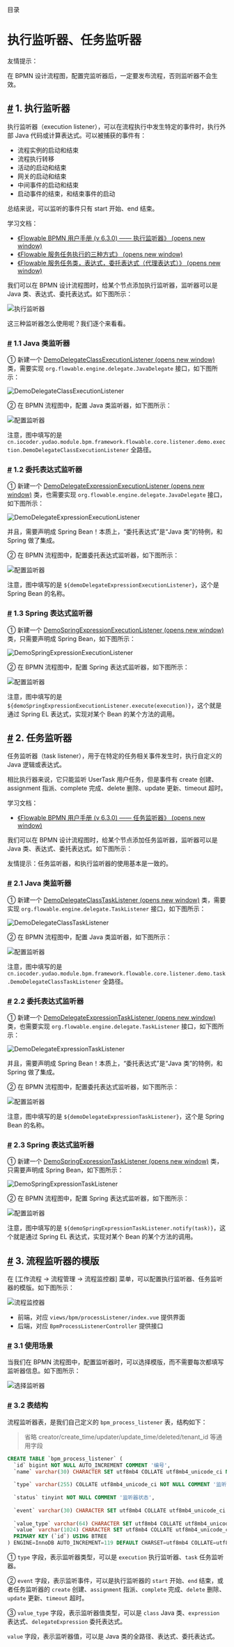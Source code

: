 目录

# 执行监听器、任务监听器

友情提示：

在 BPMN 设计流程图，配置完监听器后，一定要发布流程，否则监听器不会生效。

## [#](#_1-执行监听器) 1. 执行监听器

执行监听器（execution listener），可以在流程执行中发生特定的事件时，执行外部 Java 代码或计算表达式。可以被捕获的事件有：

*   流程实例的启动和结束
*   流程执行转移
*   活动的启动和结束
*   网关的启动和结束
*   中间事件的启动和结束
*   启动事件的结束，和结束事件的启动

总结来说，可以监听的事件只有 start 开始、end 结束。

学习文档：

*   [《Flowable BPMN 用户手册 (v 6.3.0) —— 执行监听器》 (opens new window)](https://tkjohn.github.io/flowable-userguide/#executionListeners)
*   [《Flowable 服务任务执行的三种方式》 (opens new window)](https://developer.aliyun.com/article/1233153)
*   [《Flowable 服务任务类，表达式，委托表达式（代理表达式）》 (opens new window)](https://blog.csdn.net/CCCout/article/details/132454867)

我们可以在 BPMN 设计流程图时，给某个节点添加执行监听器，监听器可以是 Java 类、表达式、委托表达式。如下图所示：

![执行监听器](./static/执行监听器的配置.png)

这三种监听器怎么使用呢？我们逐个来看看。

### [#](#_1-1-java-类监听器) 1.1 Java 类监听器

① 新建一个 [DemoDelegateClassExecutionListener (opens new window)](https://github.com/YunaiV/ruoyi-vue-pro/blob/master/yudao-module-bpm/yudao-module-bpm-biz/src/main/java/cn/iocoder/yudao/module/bpm/framework/flowable/core/listener/demo/exection/DemoDelegateClassExecutionListener.java) 类，需要实现 `org.flowable.engine.delegate.JavaDelegate` 接口，如下图所示：

![DemoDelegateClassExecutionListener](./static/DemoDelegateClassExecutionListener.png)

② 在 BPMN 流程图中，配置 Java 类监听器，如下图所示：

![配置监听器](./static/DemoDelegateClassExecutionListenerConfig.png)

注意，图中填写的是 `cn.iocoder.yudao.module.bpm.framework.flowable.core.listener.demo.exection.DemoDelegateClassExecutionListener` 全路径。

### [#](#_1-2-委托表达式监听器) 1.2 委托表达式监听器

① 新建一个 [DemoDelegateExpressionExecutionListener (opens new window)](https://github.com/YunaiV/ruoyi-vue-pro/blob/master/yudao-module-bpm/yudao-module-bpm-biz/src/main/java/cn/iocoder/yudao/module/bpm/framework/flowable/core/listener/demo/exection/DemoDelegateExpressionExecutionListener.java) 类，也需要实现 `org.flowable.engine.delegate.JavaDelegate` 接口，如下图所示：

![DemoDelegateExpressionExecutionListener](./static/DemoDelegateExpressionExecutionListener.png)

并且，需要声明成 Spring Bean！本质上，“委托表达式”是“Java 类”的特例，和 Spring 做了集成。

② 在 BPMN 流程图中，配置委托表达式监听器，如下图所示：

![配置监听器](./static/DemoDelegateExpressionExecutionListenerConfig.png)

注意，图中填写的是 `${demoDelegateExpressionExecutionListener}`，这个是 Spring Bean 的名称。

### [#](#_1-3-spring-表达式监听器) 1.3 Spring 表达式监听器

① 新建一个 [DemoSpringExpressionExecutionListener (opens new window)](https://github.com/YunaiV/ruoyi-vue-pro/blob/master/yudao-module-bpm/yudao-module-bpm-biz/src/main/java/cn/iocoder/yudao/module/bpm/framework/flowable/core/listener/demo/exection/DemoSpringExpressionExecutionListener.java) 类，只需要声明成 Spring Bean，如下图所示：

![DemoSpringExpressionExecutionListener](./static/DemoSpringExpressionExecutionListener.png)

② 在 BPMN 流程图中，配置 Spring 表达式监听器，如下图所示：

![配置监听器](./static/DemoSpringExpressionExecutionListenerConfig.png)

注意，图中填写的是 `${demoSpringExpressionExecutionListener.execute(execution)}`，这个就是通过 Spring EL 表达式，实现对某个 Bean 的某个方法的调用。

## [#](#_2-任务监听器) 2. 任务监听器

任务监听器（task listener），用于在特定的任务相关事件发生时，执行自定义的 Java 逻辑或表达式。

相比执行器来说，它只能监听 UserTask 用户任务，但是事件有 create 创建、assignment 指派、complete 完成、delete 删除、update 更新、timeout 超时。

学习文档：

*   [《Flowable BPMN 用户手册 (v 6.3.0) —— 任务监听器》 (opens new window)](https://tkjohn.github.io/flowable-userguide/#taskListeners)

我们可以在 BPMN 设计流程图时，给某个节点添加任务监听器，监听器可以是 Java 类、表达式、委托表达式。如下图所示：

友情提示：任务监听器，和执行监听器的使用基本是一致的。

### [#](#_2-1-java-类监听器) 2.1 Java 类监听器

① 新建一个 [DemoDelegateClassTaskListener (opens new window)](https://github.com/YunaiV/ruoyi-vue-pro/blob/master/yudao-module-bpm/yudao-module-bpm-biz/src/main/java/cn/iocoder/yudao/module/bpm/framework/flowable/core/listener/demo/task/DemoDelegateClassTaskListener.java) 类，需要实现 `org.flowable.engine.delegate.TaskListener` 接口，如下图所示：

![DemoDelegateClassTaskListener](./static/DemoDelegateClassTaskListener.png)

② 在 BPMN 流程图中，配置 Java 类监听器，如下图所示：

![配置监听器](./static/DemoDelegateClassTaskListenerConfig.png)

注意，图中填写的是 `cn.iocoder.yudao.module.bpm.framework.flowable.core.listener.demo.task.DemoDelegateClassTaskListener` 全路径。

### [#](#_2-2-委托表达式监听器) 2.2 委托表达式监听器

① 新建一个 [DemoDelegateExpressionTaskListener (opens new window)](https://github.com/YunaiV/ruoyi-vue-pro/blob/master/yudao-module-bpm/yudao-module-bpm-biz/src/main/java/cn/iocoder/yudao/module/bpm/framework/flowable/core/listener/demo/task/DemoDelegateExpressionTaskListener.java) 类，也需要实现 `org.flowable.engine.delegate.TaskListener` 接口，如下图所示：

![DemoDelegateExpressionTaskListener](./static/DemoDelegateExpressionTaskListener.png)

并且，需要声明成 Spring Bean！本质上，“委托表达式”是“Java 类”的特例，和 Spring 做了集成。

② 在 BPMN 流程图中，配置委托表达式监听器，如下图所示：

![配置监听器](./static/DemoDelegateExpressionTaskListenerConfig.png)

注意，图中填写的是 `${demoDelegateExpressionTaskListener}`，这个是 Spring Bean 的名称。

### [#](#_2-3-spring-表达式监听器) 2.3 Spring 表达式监听器

① 新建一个 [DemoSpringExpressionTaskListener (opens new window)](https://github.com/YunaiV/ruoyi-vue-pro/blob/master/yudao-module-bpm/yudao-module-bpm-biz/src/main/java/cn/iocoder/yudao/module/bpm/framework/flowable/core/listener/demo/task/DemoSpringExpressionTaskListener.java) 类，只需要声明成 Spring Bean，如下图所示：

![DemoSpringExpressionTaskListener](./static/DemoSpringExpressionTaskListener.png)

② 在 BPMN 流程图中，配置 Spring 表达式监听器，如下图所示：

![配置监听器](./static/DemoSpringExpressionTaskListenerConfig.png)

注意，图中填写的是 `${demoSpringExpressionTaskListener.notify(task)}`，这个就是通过 Spring EL 表达式，实现对某个 Bean 的某个方法的调用。

## [#](#_3-流程监听器的模版) 3. 流程监听器的模版

在 \[工作流程 -> 流程管理 -> 流程监控器\] 菜单，可以配置执行监听器、任务监听器的模版。如下图所示：

![流程监控器](./static/流程监控器.png)

*   前端，对应 `views/bpm/processListener/index.vue` 提供界面
*   后端，对应 `BpmProcessListenerController` 提供接口

### [#](#_3-1-使用场景) 3.1 使用场景

当我们在 BPMN 流程图中，配置监听器时，可以选择模版，而不需要每次都填写监听器信息。如下图所示：

![选择监听器](./static/选择监听器.png)

### [#](#_3-2-表结构) 3.2 表结构

流程监听器表，是我们自己定义的 `bpm_process_listener` 表，结构如下：

> 省略 creator/create\_time/updater/update\_time/deleted/tenant\_id 等通用字段

```sql
CREATE TABLE `bpm_process_listener` (
  `id` bigint NOT NULL AUTO_INCREMENT COMMENT '编号',
  `name` varchar(30) CHARACTER SET utf8mb4 COLLATE utf8mb4_unicode_ci NOT NULL DEFAULT '' COMMENT '监听器名字',
  
  `type` varchar(255) COLLATE utf8mb4_unicode_ci NOT NULL COMMENT '监听器类型',
  
  `status` tinyint NOT NULL COMMENT '监听器状态',
  
  `event` varchar(30) CHARACTER SET utf8mb4 COLLATE utf8mb4_unicode_ci NOT NULL DEFAULT '' COMMENT '监听事件',
  
  `value_type` varchar(64) CHARACTER SET utf8mb4 COLLATE utf8mb4_unicode_ci NOT NULL DEFAULT '' COMMENT '监听器值类型',
  `value` varchar(1024) CHARACTER SET utf8mb4 COLLATE utf8mb4_unicode_ci NOT NULL COMMENT '监听器值',
  PRIMARY KEY (`id`) USING BTREE
) ENGINE=InnoDB AUTO_INCREMENT=119 DEFAULT CHARSET=utf8mb4 COLLATE=utf8mb4_unicode_ci COMMENT='BPM 流程监听器表';

```

① `type` 字段，表示监听器类型，可以是 `execution` 执行监听器、`task` 任务监听器。

② `event` 字段，表示监听事件，可以是执行监听器的 `start` 开始、`end` 结束，或者任务监听器的 `create` 创建、`assignment` 指派、`complete` 完成、`delete` 删除、`update` 更新、`timeout` 超时。

③ `value_type` 字段，表示监听器值类型，可以是 `class` Java 类、`expression` 表达式、`delegateExpression` 委托表达式。

`value` 字段，表示监听器值，可以是 Java 类的全路径、表达式、委托表达式。